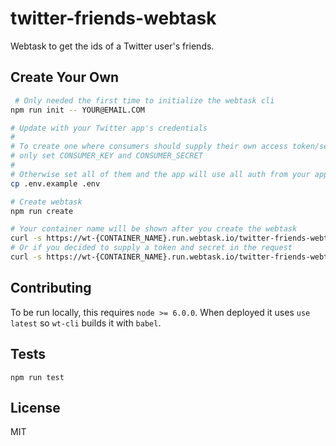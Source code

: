 twitter-friends-webtask
==================

Webtask to get the ids of a Twitter user's friends.

## Create Your Own

```sh
 # Only needed the first time to initialize the webtask cli
npm run init -- YOUR@EMAIL.COM

# Update with your Twitter app's credentials
#
# To create one where consumers should supply their own access token/secret
# only set CONSUMER_KEY and CONSUMER_SECRET
#
# Otherwise set all of them and the app will use all auth from your app
cp .env.example .env

# Create webtask
npm run create

# Your container name will be shown after you create the webtask
curl -s https://wt-{CONTAINER_NAME}.run.webtask.io/twitter-friends-webtask?id=USER_ID
# Or if you decided to supply a token and secret in the request
curl -s https://wt-{CONTAINER_NAME}.run.webtask.io/twitter-friends-webtask?id=USER_ID&token=TOKEN&secret=SECRET
```


## Contributing

To be run locally, this requires `node >= 6.0.0`. When deployed it uses `use latest` so `wt-cli` builds it with `babel`.


## Tests

`npm run test`


## License

MIT
